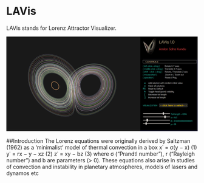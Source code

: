 # LAVis
LAVis stands for Lorenz Attractor Visualizer.

![Screenshot of LAVis](https://github.com/yoursamlan/lavis/blob/master/screenshots/screenshot1.PNG?raw=true)

##Introduction
The Lorenz equations were originally derived
by Saltzman (1962) as a ‘minimalist’ model
of thermal convection in a box
x˙ = σ(y − x) (1)
y˙ = rx − y − xz (2)
z˙ = xy − bz (3)
where σ (“Prandtl number”), r (“Rayleigh
number”) and b are parameters (> 0). These
equations also arise in studies of convection
and instability in planetary atmospheres, models of lasers and dynamos etc

